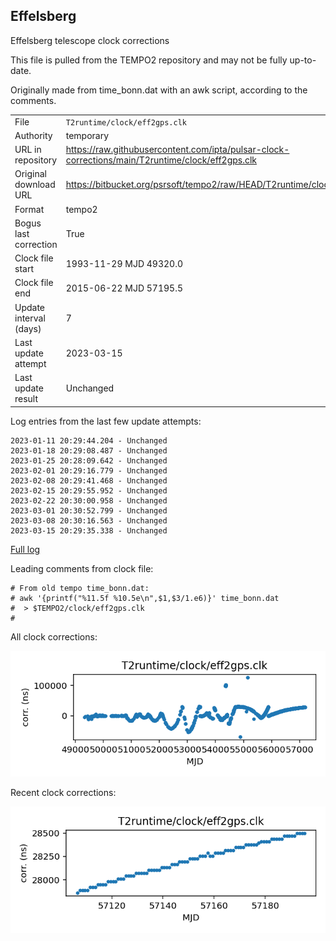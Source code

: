 
## Effelsberg

Effelsberg telescope clock corrections

This file is pulled from the TEMPO2 repository and may not be fully
up-to-date.

Originally made from time_bonn.dat with an awk script, according to
the comments.

|     |     |
|:--- |:--- |
| File | `T2runtime/clock/eff2gps.clk` |
| Authority | temporary |
| URL in repository | <https://raw.githubusercontent.com/ipta/pulsar-clock-corrections/main/T2runtime/clock/eff2gps.clk> |
| Original download URL | <https://bitbucket.org/psrsoft/tempo2/raw/HEAD/T2runtime/clock/eff2gps.clk> |
| Format | tempo2 |
| Bogus last correction | True |
| Clock file start | 1993-11-29 MJD 49320.0 |
| Clock file end | 2015-06-22 MJD 57195.5 |
| Update interval (days) | 7 |
| Last update attempt | 2023-03-15 |
| Last update result | Unchanged |

Log entries from the last few update attempts:
```
2023-01-11 20:29:44.204 - Unchanged
2023-01-18 20:29:08.487 - Unchanged
2023-01-25 20:28:09.642 - Unchanged
2023-02-01 20:29:16.779 - Unchanged
2023-02-08 20:29:41.468 - Unchanged
2023-02-15 20:29:55.952 - Unchanged
2023-02-22 20:30:00.958 - Unchanged
2023-03-01 20:30:52.799 - Unchanged
2023-03-08 20:30:16.563 - Unchanged
2023-03-15 20:29:35.338 - Unchanged
```
[Full log](https://raw.githubusercontent.com/ipta/pulsar-clock-corrections/main/log/T2runtime/clock/eff2gps.clk.log)

Leading comments from clock file:

    # From old tempo time_bonn.dat:
    # awk '{printf("%11.5f %10.5e\n",$1,$3/1.e6)}' time_bonn.dat
    #  > $TEMPO2/clock/eff2gps.clk
    #



All clock corrections:

![plot of all clock corrections](eff2gps.clk.png "All corrections")

Recent clock corrections:

![plot of recent clock corrections](eff2gps.clk.short.png "Recent corrections")


